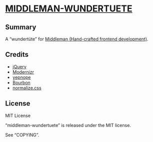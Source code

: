[MIDDLEMAN-WUNDERTUETE](https://github.com/mkempe/middleman-wundertuete)
========================================================================

Summary
-------

A “wundertüte” for [Middleman (Hand-crafted frontend development)](http://middlemanapp.com).

Credits
-------

* [jQuery](http://jquery.com)
* [Modernizr](http://modernizr.com)
* [yepnope](http://yepnopejs.com)
* [Bourbon](http://bourbon.io)
* [normalize.css](http://git.io/normalize)

License
-------

MIT License

“middleman-wundertuete” is released under the MIT license.

See “COPYING”.